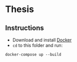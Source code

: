 # Thesis

## Instructions
- Download and install [Docker](https://www.docker.com/products/docker-desktop/)
- `cd` to this folder and run:
```
docker-compose up --build
```